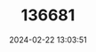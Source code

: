 ---
title: "136681"
category: "Ctenomys yolandae"
draft: false
date: 2024-02-22 13:03:51
languages:
  English: ["Yolanda's Tuco-tuco"]
---